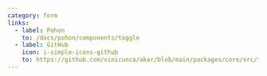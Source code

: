 ```yaml
---
category: form
links:
  - label: Pohon
    to: /docs/pohon/components/toggle
  - label: GitHub
    icon: i-simple-icons-github
    to: https://github.com/vinicunca/akar/blob/main/packages/core/src/toggle/index.ts
---
```

